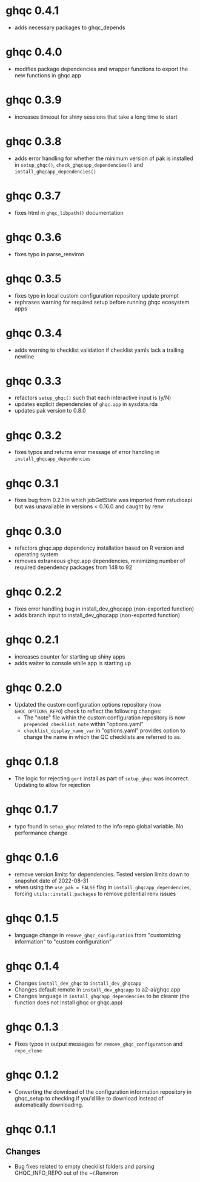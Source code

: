 # ghqc 0.4.1

- adds necessary packages to ghqc_depends

# ghqc 0.4.0

- modifies package dependencies and wrapper functions to export the new functions in ghqc.app

# ghqc 0.3.9

- increases timeout for shiny sessions that take a long time to start

# ghqc 0.3.8

- adds error handling for whether the minimum version of pak is installed in `setup_ghqc()`, `check_ghqcapp_dependencies()` and `install_ghqcapp_dependencies()`

# ghqc 0.3.7

- fixes html in `ghqc_libpath()` documentation

# ghqc 0.3.6

- fixes typo in parse_renviron

# ghqc 0.3.5

- fixes typo in local custom configuration repository update prompt
- rephrases warning for required setup before running ghqc ecosystem apps

# ghqc 0.3.4

- adds warning to checklist validation if checklist yamls lack a trailing newline

# ghqc 0.3.3

- refactors `setup_ghqc()` such that each interactive input is (y/N)
- updates explicit dependencies of `ghqc.app` in sysdata.rda
- updates pak version to 0.8.0

# ghqc 0.3.2

- fixes typos and returns error message of error handling in `install_ghqcapp_dependencies`

# ghqc 0.3.1

- fixes bug from 0.2.1 in which jobGetState was imported from rstudioapi but was unavailable in versions < 0.16.0 and caught by renv

# ghqc 0.3.0

- refactors ghqc.app dependency installation based on R version and operating system
- removes extraneous ghqc.app dependencies, minimizing number of required dependency packages from 148 to 92

# ghqc 0.2.2

- fixes error handling bug in install_dev_ghqcapp (non-exported function)
- adds branch input to install_dev_ghqcapp (non-exported function)

# ghqc 0.2.1

- increases counter for starting up shiny apps
- adds waiter to console while app is starting up

# ghqc 0.2.0

- Updated the custom configuration options repository (now `GHQC_OPTIONS_REPO`) check to reflect the following changes:
  - The "note" file within the custom configuration repository is now `prepended_checklist_note` within "options.yaml"
  - `checklist_display_name_var` in "options.yaml" provides option to change the name in which the QC checklists are referred to as.

# ghqc 0.1.8

- The logic for rejecting `gert` install as part of `setup_ghqc` was incorrect. Updating to allow for rejection

# ghqc 0.1.7

- typo found in `setup_ghqc` related to the info repo global variable. No performance change

# ghqc 0.1.6

- remove version limits for dependencies. Tested version limits down to snapshot date of 2022-08-31
- when using the `use_pak = FALSE` flag in `install_ghqcapp_dependencies`, forcing `utils::install.packages` to remove potential renv issues

# ghqc 0.1.5

- language change in `remove_ghqc_configuration` from "customizing information" to "custom configuration"

# ghqc 0.1.4

- Changes `install_dev_ghqc` to `install_dev_ghqcapp`
- Changes default remote in `install_dev_ghqcapp` to a2-ai/ghqc.app
- Changes language in `install_ghqcapp_dependencies` to be clearer (the function does not install ghqc or ghqc.app)

# ghqc 0.1.3

- Fixes typos in output messages for `remove_ghqc_configuration` and `repo_clone`


# ghqc 0.1.2

-   Converting the download of the configuration information repository in ghqc_setup to checking if you'd like to download instead of automatically downloading.

# ghqc 0.1.1

## Changes

-   Bug fixes related to empty checklist folders and parsing GHQC_INFO_REPO out of the ~/.Renviron
